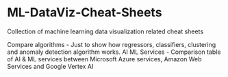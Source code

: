 # ML-DataViz-Cheat-Sheets
Collection of machine learning data visualization related cheat sheets

Compare algorithms - Just to show how regressors, classifiers, clustering and anomaly detection algorithm works.
AI ML Services - Comparison table of AI & ML services between Microsoft Azure services, Amazon Web Services and Google Vertex AI
